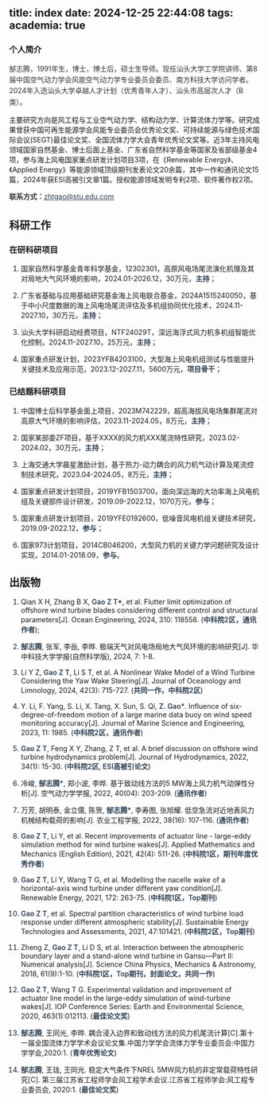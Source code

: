 title: index
date: 2024-12-25 22:44:08
tags:
academia: true
--------------

### 个人简介

<p style="font-size: 1em; line-height: 1.6; color: #333;">郜志腾，1991年生，博士，博士后，硕士生导师。现任汕头大学工学院讲师、第8届中国空气动力学会风能空气动力学专业委员会委员、南方科技大学访问学者。2024年入选汕头大学卓越人才计划（优秀青年人才）、汕头市高层次人才（B类）。

主要研究方向是风工程与工业空气动力学、结构动力学、计算流体力学等。研究成果曾获中国可再生能源学会风能专业委员会优秀论文奖、可持续能源与绿色技术国际会议(SEGT)最佳论文奖、全国流体力学大会青年优秀论文奖等。近3年主持风电领域国家自然基金、博士后面上基金、广东省自然科学基金等国家及省部级基金4项，参与海上风电国家重点研发计划项目3项，在《Renewable Energy》、《Applied Energy》等能源领域顶级期刊发表论文20余篇，其中一作和通讯论文15篇，2024年获ESI高被引文章1篇。授权能源领域发明专利2项、软件著作权2项。</p>

<p style="font-size: 1em; line-height: 1.6; color: #333;"><strong>联系方式：</strong><a href="mailto:zhtgao@stu.edu.com" style="color: #2c3e50; text-decoration: underline;">zhtgao@stu.edu.com</a></p>


## <a id="Work"></a>科研工作

### 在研科研项目

1. 国家自然科学基金青年科学基金，12302301，高原风电场尾流演化机理及其对局地大气风环境的影响，2024.01-2026.12，30万元，<span style="font-weight: 600; color: #2c3e50;">主持</span>；

2. 广东省基础与应用基础研究基金海上风电联合基金，2024A1515240050，基于中小尺度数据的海上风电场尾流评估及多机组协同优化技术，2024.11-2027.10，30万元，<span style="font-weight: 600; color: #2c3e50;">主持</span>；

3. 汕头大学科研启动经费项目，NTF24029T，深远海浮式风力机多机组智能优化控制，2024.11-2027.10，25万元，<span style="font-weight: 600; color: #2c3e50;">主持</span>；

4. 国家重点研发计划，2023YFB4203100，大型海上风电机组测试与性能提升关键技术及应用示范，2023.12-2027.11，5600万元，<span style="font-weight: 600; color: #2c3e50;">项目骨干</span>；

### 已结题科研项目

1. 中国博士后科学基金面上项目，2023M742229，超高海拔风电场集群尾流对高原大气环境的影响评估，2023.11-2024.05，8万元，<span style="font-weight: 600; color: #2c3e50;">主持</span>；

2. 国家某部委ZF项目，基于XXXX的风力机XXX尾流特性研究，2023.02-2024.02，30万元，<span style="font-weight: 600; color: #2c3e50;">主持</span>；

3. 上海交通大学晨星激励计划，基于热力-动力耦合的风力机气动计算及尾流控制技术研究，2023.04-2024.05，8万元，<span style="font-weight: 600; color: #2c3e50;">主持</span>；

4. 国家重点研发计划项目，2019YFB1503700，面向深远海的大功率海上风电机组及关键部件设计研发，2019.09-2022.12，1070万元，<span style="font-weight: 600; color: #2c3e50;">参与</span>；

5. 国家重点研发计划项目，2019YFE0192600，低噪音风电机组关键技术研究，2019.09-2022.12，<span style="font-weight: 600; color: #2c3e50;">参与</span>；

6. 国家973计划项目，2014CB046200，大型风力机的关键力学问题研究及设计实现，2014.01-2018.09，<span style="font-weight: 600; color: #2c3e50;">参与</span>。

## <a id="Paper"></a>出版物

1. Qian X H, Zhang B X, <span style="font-weight: 600; color: #2c3e50;">Gao Z T*</span>, et al. Flutter limit optimization of offshore wind turbine blades considering different control and structural parameters[J]. Ocean Engineering, 2024, 310: 118558. (<span style="font-weight: 600; color: #2c3e50;">中科院2区，通讯作者</span>);

2. <span style="font-weight: 600; color: #2c3e50;">郜志腾</span>, 张军, 李岳, 李晔. 极端天气对风电场局地大气风环境的影响研究[J]. 华中科技大学学报(自然科学版), 2024, 7: 1-8.

3. Li Y Z, <span style="font-weight: 600; color: #2c3e50;">Gao Z T</span>, Li S T, et al. A Nonlinear Wake Model of a Wind Turbine Considering the Yaw Wake Steering[J]. Journal of Oceanology and Limnology, 2024, 42(3): 715-727. (<span style="font-weight: 600; color: #2c3e50;">共同一作，中科院2区</span>)

4. Y. Li, F. Yang, S. Li, X. Tang, X. Sun, S. Qi, <span style="font-weight: 600; color: #2c3e50;">Z. Gao*</span>. Influence of six-degree-of-freedom motion of a large marine data buoy on wind speed monitoring accuracy[J]. Journal of Marine Science and Engineering, 2023, 11: 1985. (<span style="font-weight: 600; color: #2c3e50;">中科院2区，通讯作者</span>)

5. <span style="font-weight: 600; color: #2c3e50;">Gao Z T</span>, Feng X Y, Zhang, Z T, et al. A brief discussion on offshore wind turbine hydrodynamics problem[J]. Journal of Hydrodynamics, 2022, 34(1): 15-30. (<span style="font-weight: 600; color: #2c3e50;">中科院2区, </span><span style="font-weight: 600; color: #2c3e50;">ESI高被引论文</span>)

6. 冷峻, <span style="font-weight: 600; color: #2c3e50;">郜志腾*</span>, 郑小波, 李晔. 基于致动线方法的5 MW海上风力机气动弹性分析[J]. 空气动力学学报, 2022, 40(04): 203-209. (<span style="font-weight: 600; color: #2c3e50;">通讯作者</span>)

7. 万芳, 胡明泰, 金立儒, 陈贺, <span style="font-weight: 600; color: #2c3e50;">郜志腾*</span>, 李寿图, 张旭耀. 低空急流对近地表风力机械结构载荷的影响[J]. 农业工程学报, 2022, 38(16): 107-116. (<span style="font-weight: 600; color: #2c3e50;">通讯作者</span>)

8. <span style="font-weight: 600; color: #2c3e50;">Gao Z T</span>, Li Y, et al. Recent improvements of actuator line - large-eddy simulation method for wind turbine wakes[J]. Applied Mathematics and Mechanics (English Edition), 2021, 42(4): 511-26. (<span style="font-weight: 600; color: #2c3e50;">中科院1区，</span><span style="font-weight: 600; color: #2c3e50;">期刊年度优秀作者</span>)

9. <span style="font-weight: 600; color: #2c3e50;">Gao Z T</span>, Li Y, Wang T G, et al. Modelling the nacelle wake of a horizontal-axis wind turbine under different yaw condition[J]. Renewable Energy, 2021, 172: 263-75. (<span style="font-weight: 600; color: #2c3e50;">中科院1区，Top期刊</span>)

10. <span style="font-weight: 600; color: #2c3e50;">Gao Z T</span>, et al. Spectral partition characteristics of wind turbine load response under different atmospheric stability[J]. Sustainable Energy Technologies and Assessments, 2021, 47:101421. (<span style="font-weight: 600; color: #2c3e50;">中科院2区，Top期刊</span>)

11. Zheng Z, <span style="font-weight: 600; color: #2c3e50;">Gao Z T</span>, Li D S, et al. Interaction between the atmospheric boundary layer and a stand-alone wind turbine in Gansu—Part II: Numerical analysis[J]. Science China Physics, Mechanics & Astronomy, 2018, 61(9):1-10. (<span style="font-weight: 600; color: #2c3e50;">中科院1区，Top期刊，</span><span style="font-weight: 600; color: #2c3e50;">封面论文</span><span style="font-weight: 600; color: #2c3e50;">，共同一作</span>)

12. <span style="font-weight: 600; color: #2c3e50;">Gao Z T</span>, Wang T G. Experimental validation and improvement of actuator line model in the large-eddy simulation of wind-turbine wakes[J]. IOP Conference Series: Earth and Environmental Science, 2020, 463(1):012113. (<span style="font-weight: 600; color: #2c3e50;">最佳论文奖</span>)

13. <span style="font-weight: 600; color: #2c3e50;">郜志腾</span>, 王同光, 李晔. 耦合浸入边界和致动线方法的风力机尾流计算[C].第十一届全国流体力学学术会议论文集.中国力学学会流体力学专业委员会:中国力学学会,2020:1. (<span style="font-weight: 600; color: #2c3e50;">青年优秀论文</span>)

14. <span style="font-weight: 600; color: #2c3e50;">郜志腾</span>, 王珑, 王同光. 稳定大气条件下NREL 5MW风力机的非定常载荷特性研究[C]. 第三届江苏省工程师学会风工程学术会议.江苏省工程师学会:风工程专业委员会, 2020:1. (<span style="font-weight: 600; color: #2c3e50;">最佳论文奖</span>)